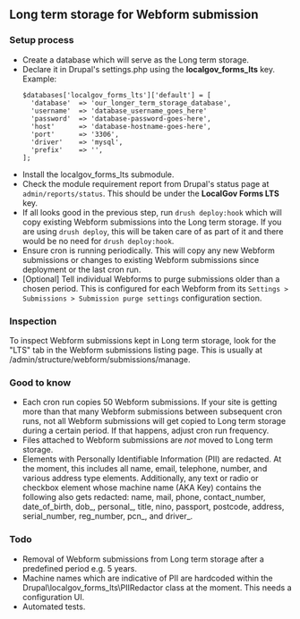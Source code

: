 ## Long term storage for Webform submission

### Setup process
- Create a database which will serve as the Long term storage.
- Declare it in Drupal's settings.php using the **localgov_forms_lts** key.  Example:
  ```
  $databases['localgov_forms_lts']['default'] = [
    'database'  => 'our_longer_term_storage_database',
    'username'  => 'database_username_goes_here'
    'password'  => 'database-password-goes-here',
    'host'      => 'database-hostname-goes-here',
    'port'      => '3306',
    'driver'    => 'mysql',
    'prefix'    => '',
  ];
  ```
- Install the localgov_forms_lts submodule.
- Check the module requirement report from Drupal's status page at `admin/reports/status`.  This should be under the **LocalGov Forms LTS** key.
- If all looks good in the previous step, run `drush deploy:hook` which will copy existing Webform submissions into the Long term storage.  If you are using `drush deploy`, this will be taken care of as part of it and there would be no need for `drush deploy:hook`.
- Ensure cron is running periodically.  This will copy any new Webform submissions or changes to existing Webform submissions since deployment or the last cron run.
- [Optional] Tell individual Webforms to purge submissions older than a chosen period.  This is configured for each Webform from its `Settings > Submissions > Submission purge settings` configuration section.

### Inspection
To inspect Webform submissions kept in Long term storage, look for the "LTS" tab in the Webform submissions listing page.  This is usually at /admin/structure/webform/submissions/manage.

### Good to know
- Each cron run copies 50 Webform submissions.  If your site is getting more than that many Webform submissions between subsequent cron runs, not all Webform submissions will get copied to Long term storage during a certain period.  If that happens, adjust cron run frequency.
- Files attached to Webform submissions are *not* moved to Long term storage.
- Elements with Personally Identifiable Information (PII) are redacted.  At the moment, this includes all name, email, telephone, number, and various address type elements.  Additionally, any text or radio or checkbox element whose machine name (AKA Key) contains the following also gets redacted: name, mail, phone, contact_number, date_of_birth, dob_, personal_, title, nino, passport, postcode, address, serial_number, reg_number, pcn_, and driver_.

### Todo
- Removal of Webform submissions from Long term storage after a predefined period e.g. 5 years.
- Machine names which are indicative of PII are hardcoded within the Drupal\localgov_forms_lts\PIIRedactor class at the moment.  This needs a configuration UI.
- Automated tests.
